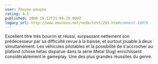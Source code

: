 ```yaml
---
user: Pouyou-pouyou
rating: 4.5
published: 2008-10-12T21:04:25.000Z
legacy_url: http://www.emunova.net/veda/test/293.htm#comment-10076
---
```

Excellent titre très bourrin et réussi, surpassant nettement son prédécesseur par sa difficulté revue à la baisse, et surtout jouable à deux simultanément. Les véhicules pilotables et la possibilité de s'accrocher au plafond (chose hélas disparue dans la série Metal Slug) enrichissent considérablement le gameplay. Une des plus grandes réussites du genre.